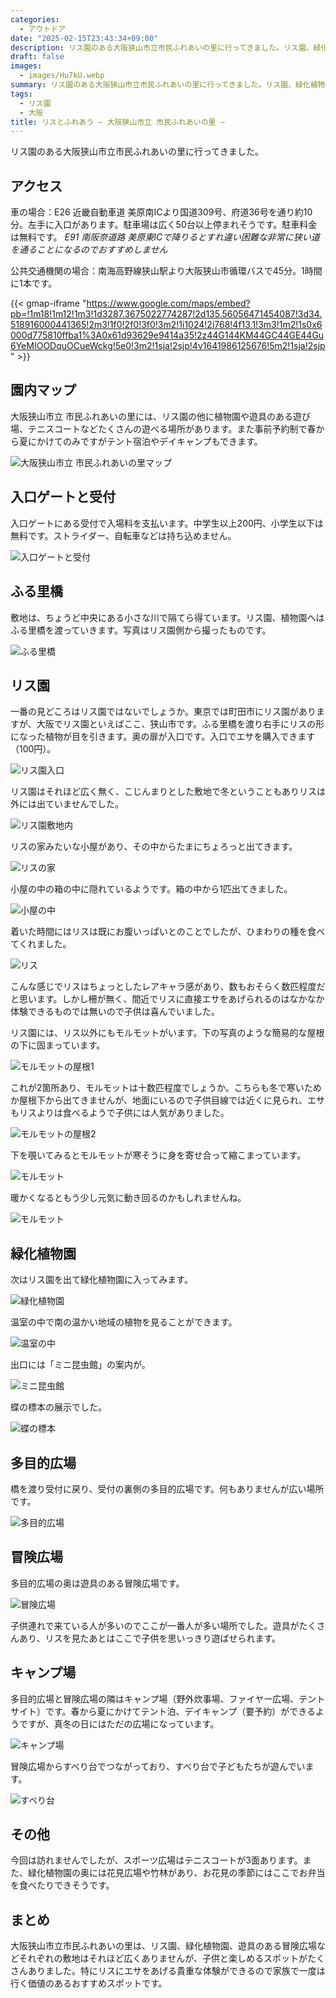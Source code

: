 ```yaml
---
categories:
  - アウトドア
date: "2025-02-15T23:43:34+09:00"
description: リス園のある大阪狭山市立市民ふれあいの里に行ってきました。リス園、緑化植物園、遊具のある冒険広場などそれぞれの敷地はそれほど広くありませんが、子供と楽しめる場所でした。
draft: false
images:
  - images/Hu7kU.webp
summary: リス園のある大阪狭山市立市民ふれあいの里に行ってきました。リス園、緑化植物園、遊具のある冒険広場などそれぞれの敷地はそれほど広くありませんが、子供と楽しめる場所でした。
tags:
  - リス園
  - 大阪
title: リスとふれあう − 大阪狭山市立 市民ふれあいの里 −
---
```


リス園のある大阪狭山市立市民ふれあいの里に行ってきました。

## アクセス

車の場合：E26 近畿自動車道
美原南ICより国道309号、府道36号を通り約10分。左手に入口があります。駐車場は広く50台以上停まれそうです。駐車料金は無料です。
*E91 南阪奈道路
美原東ICで降りるとすれ違い困難な非常に狭い道を通ることになるのでおすすめしません*

公共交通機関の場合：南海高野線狭山駅より大阪狭山市循環バスで45分。1時間に1本です。

{{< gmap-iframe "https://www.google.com/maps/embed?pb=!1m18!1m12!1m3!1d3287.3675022774287!2d135.56056471454087!3d34.518916000441365!2m3!1f0!2f0!3f0!3m2!1i1024!2i768!4f13.1!3m3!1m2!1s0x6000d775810ffba1%3A0x61d93629e9414a35!2z44G144KM44GC44GE44Gu6YeMIOODquOCueWckg!5e0!3m2!1sja!2sjp!4v1641986125676!5m2!1sja!2sjp" >}}

## 園内マップ

大阪狭山市立
市民ふれあいの里には、リス園の他に植物園や遊具のある遊び場、テニスコートなどたくさんの遊べる場所があります。また事前予約制で春から夏にかけてのみですがテント宿泊やデイキャンプもできます。

![大阪狭山市立 市民ふれあいの里マップ](./images/J7UKf.webp)

## 入口ゲートと受付

入口ゲートにある受付で入場料を支払います。中学生以上200円、小学生以下は無料です。ストライダー、自転車などは持ち込めません。

![入口ゲートと受付](./images/NYKWV.webp)

## ふる里橋

敷地は、ちょうど中央にある小さな川で隔てら得ています。リス園、植物園へはふる里橋を渡っていきます。写真はリス園側から撮ったものです。

![ふる里橋](./images/_ovsN.webp)

## リス園

一番の見どころはリス園ではないでしょうか。東京では町田市にリス園がありますが、大阪でリス園といえばここ、狭山市です。ふる里橋を渡り右手にリスの形になった植物が目を引きます。奥の扉が入口です。入口でエサを購入できます（100円）。

![リス園入口](./images/PtGLL.webp)

リス園はそれほど広く無く、こじんまりとした敷地で冬ということもありリスは外には出ていませんでした。

![リス園敷地内](./images/Lw4dT.webp)

リスの家みたいな小屋があり、その中からたまにちょろっと出てきます。

![リスの家](./images/SfLUs.webp)

小屋の中の箱の中に隠れているようです。箱の中から1匹出てきました。

![小屋の中](./images/7qv7-.webp)

着いた時間にはリスは既にお腹いっぱいとのことでしたが、ひまわりの種を食べてくれました。

![リス](./images/Hu7kU.webp)

こんな感じでリスはちょっとしたレアキャラ感があり、数もおそらく数匹程度だと思います。しかし柵が無く、間近でリスに直接エサをあげられるのはなかなか体験できるものでは無いので子供は喜んでいました。

リス園には、リス以外にもモルモットがいます。下の写真のような簡易的な屋根の下に固まっています。

![モルモットの屋根1](./images/EVQi3.webp)

これが2箇所あり、モルモットは十数匹程度でしょうか。こちらも冬で寒いためか屋根下から出てきませんが、地面にいるので子供目線では近くに見られ、エサもリスよりは食べるようで子供には人気がありました。

![モルモットの屋根2](./images/XvOzu.webp)

下を覗いてみるとモルモットが寒そうに身を寄せ合って縮こまっています。

![モルモット](./images/Cit4b.webp)

暖かくなるともう少し元気に動き回るのかもしれませんね。

![モルモット](./images/flTrp.webp)

## 緑化植物園

次はリス園を出て緑化植物園に入ってみます。

![緑化植物園](./images/M7MHM.webp)

温室の中で南の温かい地域の植物を見ることができます。

![温室の中](./images/GS-cP.webp)

出口には「ミニ昆虫館」の案内が。

![ミニ昆虫館](./images/uNSBl.webp)

蝶の標本の展示でした。

![蝶の標本](./images/R63_W.webp)

## 多目的広場

橋を渡り受付に戻り、受付の裏側の多目的広場です。何もありませんが広い場所です。

![多目的広場](./images/W3Ufb.webp)

## 冒険広場

多目的広場の奥は遊具のある冒険広場です。

![冒険広場](./images/DH8Yp.webp)

子供連れで来ている人が多いのでここが一番人が多い場所でした。遊具がたくさんあり、リスを見たあとはここで子供を思いっきり遊ばせられます。

## キャンプ場

多目的広場と冒険広場の隣はキャンプ場（野外炊事場、ファイヤー広場、テントサイト）です。春から夏にかけてテント泊、デイキャンプ（要予約）ができるようですが、真冬の日にはただの広場になっています。

![キャンプ場](./images/7jbmz.webp)

冒険広場からすべり台でつながっており、すべり台で子どもたちが遊んでいます。

![すべり台](./images/bzSxi.webp)

## その他

今回は訪れませんでしたが、スポーツ広場はテニスコートが3面あります。また、緑化植物園の奥には花見広場や竹林があり、お花見の季節にはここでお弁当を食べたりできそうです。

## まとめ

大阪狭山市立市民ふれあいの里は、リス園、緑化植物園、遊具のある冒険広場などそれぞれの敷地はそれほど広くありませんが、子供と楽しめるスポットがたくさんありました。特にリスにエサをあげる貴重な体験ができるので家族で一度は行く価値のあるおすすめスポットです。
